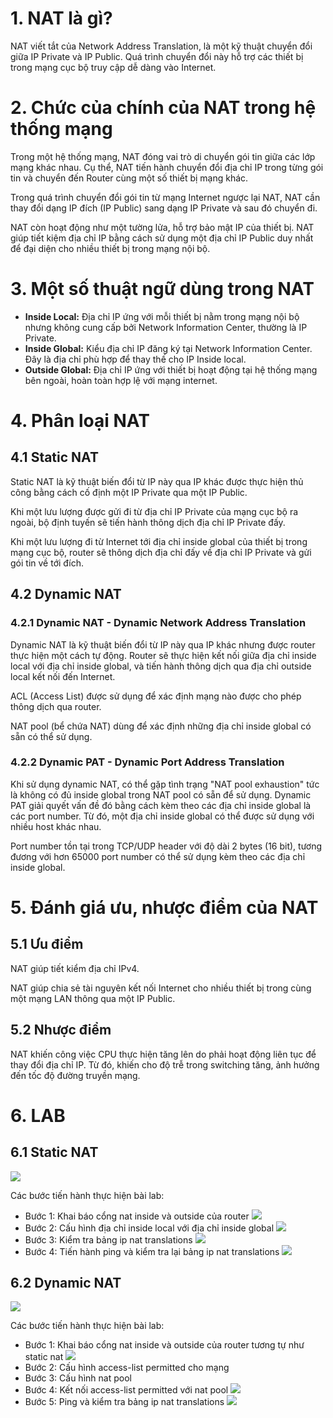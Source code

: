 # 1. NAT là gì?
NAT viết tắt của Network Address Translation, là một kỹ thuật chuyển đổi giữa IP Private và IP Public. Quá trình chuyển đổi này hỗ trợ các thiết bị trong mạng cục bộ truy cập dễ dàng vào Internet.
# 2. Chức của chính của NAT trong hệ thống mạng
Trong một hệ thống mạng, NAT đóng vai trò di chuyển gói tin giữa các lớp mạng khác nhau. Cụ thể, NAT tiến hành chuyển đổi địa chỉ IP trong từng gói tin và chuyển đến Router cùng một số thiết bị mạng khác.

Trong quá trình chuyển đổi gói tin từ mạng Internet ngược lại NAT, NAT cần thay đổi dạng IP đích (IP Public) sang dạng IP Private và sau đó chuyển đi.

NAT còn hoạt động như một tường lửa, hỗ trợ bảo mật IP của thiết bị. NAT giúp tiết kiệm địa chỉ IP bằng cách sử dụng một địa chỉ IP Public duy nhất để đại diện cho nhiều thiết bị trong mạng nội bộ.
# 3. Một số thuật ngữ dùng trong NAT
- **Inside Local:** Địa chỉ IP ứng với mỗi thiết bị nằm trong mạng nội bộ nhưng không cung cấp bởi Network Information Center, thường là IP Private.
- **Inside Global:** Kiểu địa chỉ IP đăng ký tại Network Information Center. Đây là địa chỉ phù hợp để thay thế cho IP Inside local.
- **Outside Global:** Địa chỉ IP ứng với thiết bị hoạt động tại hệ thống mạng bên ngoài, hoàn toàn hợp lệ với mạng internet.
# 4. Phân loại NAT
## 4.1 Static NAT
Static NAT là kỹ thuật biến đổi từ IP này qua IP khác được thực hiện thủ công bằng cách cố định một IP Private qua một IP Public. 

Khi một lưu lượng được gửi đi từ địa chỉ IP Private của mạng cục bộ ra ngoài, bộ định tuyến sẽ tiến hành thông dịch địa chỉ IP Private đấy.

Khi một lưu lượng đi từ Internet tới địa chỉ inside global của thiết bị trong mạng cục bộ, router sẽ thông dịch địa chỉ đấy về địa chỉ IP Private và gửi gói tin về tới đích.
## 4.2 Dynamic NAT
### 4.2.1 Dynamic NAT - Dynamic Network Address Translation
Dynamic NAT là kỹ thuật biến đổi từ IP này qua IP khác nhưng được router thực hiện một cách tự động. Router sẽ thực hiện kết nối giữa địa chỉ inside local với địa chỉ inside global, và tiến hành thông dịch qua địa chỉ outside local kết nối đến Internet.

ACL (Access List) được sử dụng để xác định mạng nào được cho phép thông dịch qua router.

NAT pool (bể chứa NAT) dùng để xác định những địa chỉ inside global có sẵn có thể sử dụng.
### 4.2.2 Dynamic PAT - Dynamic Port Address Translation
Khi sử dụng dynamic NAT, có thể gặp tình trạng "NAT pool exhaustion" tức là không có đủ inside global trong NAT pool có sẵn để sử dụng. Dynamic PAT giải quyết vấn đề đó bằng cách kèm theo các địa chỉ inside global là các port number. Từ đó, một địa chỉ inside global có thể được sử dụng với nhiều host khác nhau.

Port number tồn tại trong TCP/UDP header với độ dài 2 bytes (16 bit), tương đương với hơn 65000 port number có thể sử dụng kèm theo các địa chỉ inside global.
# 5. Đánh giá ưu, nhược điểm của NAT
## 5.1 Ưu điểm
NAT giúp tiết kiểm địa chỉ IPv4.

NAT giúp chia sẻ tài nguyên kết nối Internet cho nhiều thiết bị trong cùng một mạng LAN thông qua một IP Public.

## 5.2 Nhược điểm
NAT khiến công việc CPU thực hiện tăng lên do phải hoạt động liên tục để thay đổi địa chỉ IP. Từ đó, khiến cho độ trễ trong switching tăng, ảnh hưởng đến tốc độ đường truyền mạng.

# 6. LAB
## 6.1 Static NAT

![](../imgs/Static%20NAT%20Lab.png)

Các bước tiến hành thực hiện bài lab:

- Bước 1: Khai báo cổng nat inside và outside của router
![](../imgs/Bước%201%20Static%20LAB.png)
- Bước 2: Cấu hình địa chỉ inside local với địa chỉ inside global 
![](../imgs/Bước%202%20Static%20LAB.png)
- Bước 3: Kiểm tra bảng ip nat translations
![](../imgs/Bước%203%20Static%20LAB.png)
- Bước 4: Tiến hành ping và kiểm tra lại bảng ip nat translations
![](../imgs/Bước%204%20Static%20LAB.png)
## 6.2 Dynamic NAT

![](../imgs/Dynamic%20NAT%20lab.png)

Các bước tiến hành thực hiện bài lab:
- Bước 1: Khai báo cổng nat inside và outside của router tương tự như static nat
![](../imgs/Bước%201%20Dynamic%20Lab.png)
- Bước 2: Cấu hình access-list permitted cho mạng
- Bước 3: Cấu hình nat pool 
- Bước 4: Kết nối access-list permitted với nat pool
![](../imgs/Bước%202,3,4%20Dynamic%20Lab.png)
- Bước 5: Ping và kiểm tra bảng ip nat translations
![](../imgs/Bước%205%20Dynamic%20Lab.png)